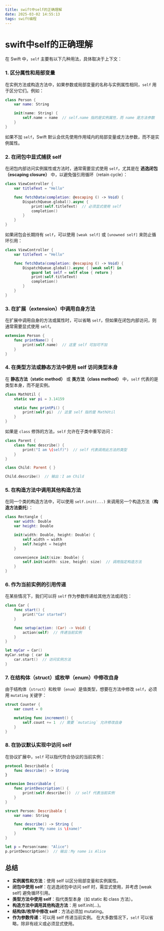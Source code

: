 ```yaml
---
title: swift中self的正确理解
date: 2025-03-02 14:55:13
tags: swift编程
---
```




 # swift中self的正确理解


 在 Swift 中，`self` 主要有以下几种用法，具体取决于上下文：

### 1. **区分属性和局部变量**

在实例方法或构造方法中，如果参数或局部变量的名称与实例属性相同，`self` 用于区分它们。例如：
<!--more-->
```swift
class Person {
    var name: String

    init(name: String) {
        self.name = name  // self.name 指的是实例属性，而 name 是方法参数
    }
}
```

如果不加 `self`，Swift 默认会优先使用作用域内的局部变量或方法参数，而不是实例属性。

### 2. **在闭包中显式捕获 self**

在闭包内部访问实例属性或方法时，通常需要显式使用 `self`，尤其是在 **逃逸闭包（escaping closure）** 中，以避免强引用循环（retain cycle）：

```swift
class ViewController {
    var titleText = "Hello"

    func fetchData(completion: @escaping () -> Void) {
        DispatchQueue.global().async {
            print(self.titleText)  // 必须显式使用 self
            completion()
        }
    }
}
```

如果闭包会长期持有 `self`，可以使用 `[weak self]` 或 `[unowned self]` 来防止循环引用：

```swift
class ViewController {
    var titleText = "Hello"

    func fetchData(completion: @escaping () -> Void) {
        DispatchQueue.global().async { [weak self] in
            guard let self = self else { return }
            print(self.titleText)
            completion()
        }
    }
}
```

### 3. **在扩展（extension）中调用自身方法**

在扩展中调用自身的方法或属性时，可以省略 `self`，但如果在闭包内部访问，则通常需要显式使用 `self`。

```swift
extension Person {
    func printName() {
        print(self.name)  // 这里 self 可加可不加
    }
}
```

### 4. **在类型方法或静态方法中使用 self 访问类型本身**

在 **静态方法（static method）** 或 **类方法（class method）** 中，`self` 代表的是类型本身，而不是实例。

```swift
class MathUtil {
    static var pi = 3.14159

    static func printPi() {
        print(self.pi)  // 这里 self 指的是 MathUtil
    }
}
```

如果是 `class` 修饰的方法，`self` 允许在子类中重写访问：

```swift
class Parent {
    class func describe() {
        print("I am \(self)")  // self 代表调用此方法的类型
    }
}

class Child: Parent { }

Child.describe()  // 输出：I am Child
```

### 5. **在构造方法中调用其他构造方法**

在同一个类的构造方法中，可以使用 `self.init(...)` 来调用另一个构造方法（**构造方法委托**）：

```swift
class Rectangle {
    var width: Double
    var height: Double

    init(width: Double, height: Double) {
        self.width = width
        self.height = height
    }

    convenience init(size: Double) {
        self.init(width: size, height: size)  // 调用指定构造方法
    }
}
```

### 6. **作为当前实例的引用传递**

在某些情况下，我们可以将 `self` 作为参数传递给其他方法或闭包：

```swift
class Car {
    func start() {
        print("Car started")
    }

    func setup(action: (Car) -> Void) {
        action(self)  // 传递当前实例
    }
}

let myCar = Car()
myCar.setup { car in
    car.start()  // 访问实例方法
}
```

### 7. **在结构体（struct）或枚举（enum）中修改自身**

由于结构体（`struct`）和枚举（`enum`）是值类型，想要在方法中修改 `self`，必须用 `mutating` 关键字：

```swift
struct Counter {
    var count = 0

    mutating func increment() {
        self.count += 1  // 需要 `mutating` 允许修改自身
    }
}
```

### 8. **在协议默认实现中访问 self**

在协议扩展中，`self` 可以指代符合协议的当前实例：

```swift
protocol Describable {
    func describe() -> String
}

extension Describable {
    func printDescription() {
        print(self.describe())  // self 代表当前实例
    }
}

struct Person: Describable {
    var name: String

    func describe() -> String {
        return "My name is \(name)"
    }
}

let p = Person(name: "Alice")
p.printDescription()  // 输出：My name is Alice
```

## 总结

- **实例属性和方法**：使用 self 以区分局部变量和实例属性。
- **闭包中使用 self**：在逃逸闭包中访问 self 时，需显式使用，并考虑 [weak self] 避免循环引用。
- **类型方法中使用 self**：指代类型本身（如 static 和 class 方法）。
- **构造方法中调用其他构造方法**：用 self.init(...)。
- **结构体/枚举中修改 self**：方法必须加 mutating。
- **作为参数传递**：可以用 self 传递当前实例。
在大多数情况下，`self` 可以省略，除非有歧义或必须显式使用。